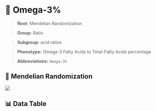# 🧪 Omega-3%

> **Root:** Mendelian Randomization

> **Group:** Ratio  

> **Subgroup:** acid ratios

> **Phenotype:** Omega-3 Fatty Acids to Total-Fatty Acids percentage  

> **Abbreviations:** `Omega-3%`

## 🧬 Mendelian Randomization  

<img src="/MR/Figures/Inverse/Omega-3%.png"/>


## 📊 Data Table


<CsvTableMRI src="/MR/Data/Inverse/Omega-3%.csv"/>
